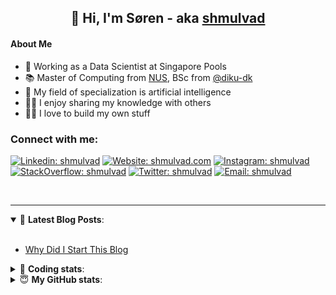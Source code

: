<h2 align="center">
	👋 Hi, I'm Søren - aka <a href="https://shmulvad.com">shmulvad</a>
</h2>

#### About Me
- 🤖 Working as a Data Scientist at Singapore Pools
- 📚 Master of Computing from [NUS], BSc from [@diku-dk]
- 🧠 My field of specialization is artificial intelligence
- 👨‍🏫 I enjoy sharing my knowledge with others
- 👨‍💻 I love to build my own stuff

### Connect with me:

[![Linkedin: shmulvad](https://img.shields.io/badge/shmulvad-blue?style=flat&logo=Linkedin&logoColor=white)][linkedin]
[![Website: shmulvad.com](https://img.shields.io/badge/shmulvad.com-47CCCC?&style=flat&logo=Google-Chrome&logoColor=white)][website]
[![Instagram: shmulvad](https://img.shields.io/badge/-@shmulvad-purple?style=flat&logo=Instagram&logoColor=white)][instagram]
[![StackOverflow: shmulvad](https://img.shields.io/badge/shmulvad-FE7A16?style=flat&logo=stack-overflow&logoColor=white)][stackOverflow]
[![Twitter: shmulvad](https://img.shields.io/badge/@shmulvad-1ca0f1?style=flat&logo=twitter&logoColor=white)][twitter]
[![Email: shmulvad](https://img.shields.io/badge/shmulvad-D14836?style=flat&logo=gmail&logoColor=white)][mail]

<br />

---

<details open>
 <summary>📕 <b>Latest Blog Posts</b>: </summary>

<br>

<!-- BLOG-POST-LIST:START -->
- [Why Did I Start This Blog](https://shmulvad.com/blog/why-did-start-this-blog)
<!-- BLOG-POST-LIST:END -->

</details>

<!-- --- -->

<details>
 <summary>🤖 <b>Coding stats</b>: </summary>

<br>

NOTE: Doesn't track coding at work or work done in environments such as Jupyter Notebooks.

<!--START_SECTION:waka-->
![Code Time](http://img.shields.io/badge/Code%20Time-2%2C362%20hrs%2050%20mins-blue)

**I'm a Night 🦉** 

```text
🌞 Morning                427 commits         ██░░░░░░░░░░░░░░░░░░░░░░░   09.22 % 
🌆 Daytime                1208 commits        ███████░░░░░░░░░░░░░░░░░░   26.07 % 
🌃 Evening                1893 commits        ██████████░░░░░░░░░░░░░░░   40.86 % 
🌙 Night                  1105 commits        ██████░░░░░░░░░░░░░░░░░░░   23.85 % 
```


📊 **This Week I Spent My Time On** 

```text
💬 Programming Languages: 
Python                   15 hrs 40 mins      ████████████████████░░░░░   78.71 % 
Other                    2 hrs 51 mins       ████░░░░░░░░░░░░░░░░░░░░░   14.35 % 
Markdown                 21 mins             ░░░░░░░░░░░░░░░░░░░░░░░░░   01.78 % 
YAML                     20 mins             ░░░░░░░░░░░░░░░░░░░░░░░░░   01.71 % 
Text                     18 mins             ░░░░░░░░░░░░░░░░░░░░░░░░░   01.56 % 

🔥 Editors: 
VS Code                  17 hrs 6 mins       █████████████████████░░░░   85.86 % 
Zsh                      2 hrs 49 mins       ████░░░░░░░░░░░░░░░░░░░░░   14.14 % 

🐱‍💻 Projects: 
overvaagning-admin       15 hrs 1 min        ███████████████████░░░░░░   75.43 % 
km24-core                2 hrs 21 mins       ███░░░░░░░░░░░░░░░░░░░░░░   11.84 % 
company-scrapers         1 hr 21 mins        ██░░░░░░░░░░░░░░░░░░░░░░░   06.80 % 
search_string            1 hr 6 mins         █░░░░░░░░░░░░░░░░░░░░░░░░   05.59 % 
km24-core-drf            2 mins              ░░░░░░░░░░░░░░░░░░░░░░░░░   00.18 % 
```


 Last Updated on 12/02/2024 18:40:15 UTC
<!--END_SECTION:waka-->

</details>

<!-- --- -->

<details>
 <summary>😇 <b>My GitHub stats</b>: </summary>

<br>

<img align="left" alt="shmulvad's Github Stats" src="https://github-readme-stats.vercel.app/api?username=shmulvad&show_icons=true&hide_border=true" />

</details>



[website]: https://shmulvad.com
[twitter]: https://twitter.com/shmulvad
[linkedin]: https://linkedin.com/in/shmulvad
[instagram]: https://instagram.com/shmulvad
[stackOverflow]: https://stackoverflow.com/users/9248793/shmulvad
[mail]: mailto:shmulvad@gmail.com
[@diku-dk]: https://github.com/diku-dk
[github]: https://github.com/shmulvad
[NUS]: https://www.nus.edu.sg